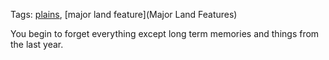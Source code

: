 Tags: [plains](Plains), [major land feature](Major Land Features)

You begin to forget everything except long term memories and things from the last year. 